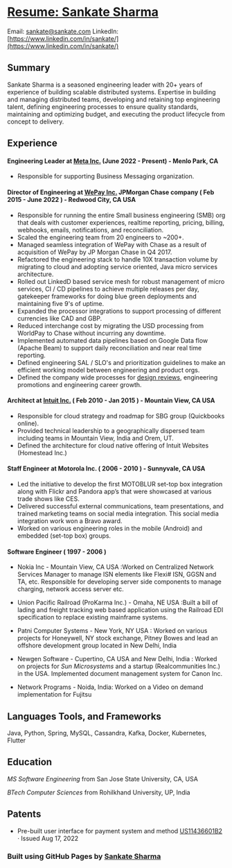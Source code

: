 # [Resume: Sankate Sharma](https://www.sankate.com)

Email: [sankate@sankate.com](mailto:sankate@sankate.com)
LinkedIn: [https://www.linkedin.com/in/sankate/](https://www.linkedin.com/in/sankate/)

## Summary

Sankate Sharma is a seasoned engineering leader with 20+ years of experience of building scalable distributed systems. Expertise in building and managing distributed teams, developing and retaining top engineering talent, defining engineering processes to ensure quality standards, maintaining and optimizing budget, and executing the product lifecycle from concept to delivery.

## Experience

#### Engineering Leader at [Meta Inc.](https://about.facebook.com/) (June 2022 - Present) - Menlo Park, CA

- Responsible for supporting Business Messaging organization.



#### Director of Engineering at [WePay Inc.](https://www.wepay.com) JPMorgan Chase company ( Feb 2015 - June 2022 ) - Redwood City, CA USA

- Responsible for running the entire Small business engineering (SMB) org that deals with customer experiences, realtime reporting, pricing, billing, webhooks, emails, notifications, and reconciliation.
- Scaled the engineering team from 20 engineers to ~200+.
- Managed seamless integration of WePay with Chase as a result of acquisition of WePay by JP Morgan Chase in Q4 2017.
- Refactored the engineering stack to handle 10X transaction volume by migrating to cloud and adopting service oriented, Java micro services architecture.
- Rolled out LinkedD based service mesh for robust management of micro services, CI / CD pipelines to achieve multiple releases per day, gatekeeper frameworks for doing blue green deployments and maintaining five 9's of uptime.
- Expanded the processor integrations to support processing of different currencies like CAD and GBP.
- Reduced interchange cost by migrating the USD processing from WorldPay to Chase without incurring any downtime.
- Implemented automated data pipelines based on Google Data flow (Apache Beam) to support daily reconciliation and near real time reporting.
- Defined engineering SAL / SLO's and prioritization guidelines to make an efficient working model between engineering and product orgs.
- Defined the company wide processes for [design reviews](https://wecode.wepay.com/posts/effective-software-design-documents), engineering promotions and engineering career growth.


#### Architect at [Intuit Inc.](https://www.intuit.com)  ( Feb 2010 - Jan 2015 ) - Mountain View, CA USA

- Responsible for cloud strategy and roadmap for SBG group (Quickbooks online).
- Provided technical leadership to a geographically dispersed team including teams in Mountain View, India and Orem, UT.
- Defined the architecture for cloud native offering of Intuit Websites (Homestead Inc.)

#### Staff Engineer at Motorola Inc. ( 2006 - 2010 ) - Sunnyvale, CA USA

- Led the initiative to develop the first MOTOBLUR set-top box integration along with Flickr and Pandora app’s that were showcased at various trade shows like CES.
- Delivered successful external communications, team presentations, and trained marketing teams on social media integration. This social media integration work won a Bravo award.
- Worked on various engineering roles in the mobile (Android) and embedded (set-top box) groups.

#### Software Engineer ( 1997 - 2006 )

- Nokia Inc - Mountain View, CA USA :Worked on Centralized Network Services Manager to manage ISN elements like Flexi# ISN, GGSN and TA, etc. Responsible for developing server side components to manage charging, network access server etc.


- Union Pacific Railroad (ProKarma Inc.) - Omaha, NE USA :Built a bill of lading and freight tracking web based application using the Railroad EDI specification to replace existing mainframe systems.


- Patni Computer Systems - New York, NY USA : Worked on various projects for Honeywell, NY stock exchange, Pitney Bowes and lead an offshore development group located in New Delhi, India


- Newgen Software - Cupertino, CA USA and New Delhi, India : Worked on projects for *Sun Microsystems* and a startup (Realcommunities Inc.) in the USA. Implemented document management system for Canon Inc.


- Network Programs - Noida, India: Worked on a Video on demand implementation for Fujitsu


## Languages Tools, and Frameworks
Java, Python, Spring, MySQL, Cassandra, Kafka, Docker, Kubernetes, Flutter


## Education

*MS Software Engineering* from San Jose State University, CA, USA

*BTech Computer Sciences* from Rohilkhand University, UP, India

## Patents
*  Pre-built user interface for payment system and method [US11436601B2](https://patentimages.storage.googleapis.com/0a/e8/26/3fb216f81a4982/US11436601.pdf) · Issued Aug 17, 2022


### Built using GitHub Pages by [Sankate Sharma](https://www.sankate.com)


